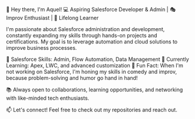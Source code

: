 👋 Hey there, I'm Aquel!
💻 Aspiring Salesforce Developer & Admin | 🎭 Improv Enthusiast | 🚀 Lifelong Learner

I'm passionate about Salesforce administration and development, constantly expanding my skills through hands-on projects and certifications. My goal is to leverage automation and cloud solutions to improve business processes.

🔹 Salesforce Skills: Admin, Flow Automation, Data Management
🔹 Currently Learning: Apex, LWC, and advanced customization
🔹 Fun Fact: When I'm not working on Salesforce, I'm honing my skills in comedy and improv, because problem-solving and humor go hand in hand!

📚 Always open to collaborations, learning opportunities, and networking with like-minded tech enthusiasts.

📫 Let's connect! Feel free to check out my repositories and reach out.


<!---
AquelTheAnalyst/AquelTheAnalyst is a ✨ special ✨ repository because its `README.md` (this file) appears on your GitHub profile.
You can click the Preview link to take a look at your changes.
--->
